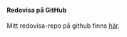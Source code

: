 #### Redovisa på GitHub

Mitt redovisa-repo på github finns [här](https://github.com/hrae18/designv2).
